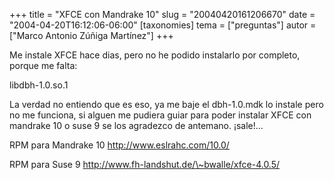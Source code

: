 +++
title = "XFCE con Mandrake 10"
slug = "20040420161206670"
date = "2004-04-20T16:12:06-06:00"
[taxonomies]
tema = ["preguntas"]
autor = ["Marco Antonio Zúñiga Martínez"]
+++

Me instale XFCE hace dias, pero no he podido instalarlo por completo,
porque me falta:

libdbh-1.0.so.1

<!-- more -->
La verdad no entiendo que es eso, ya me baje el dbh-1.0.mdk lo instale
pero no me funciona, si alguen me pudiera guiar para poder instalar XFCE
con mandrake 10 o suse 9 se los agradezco de antemano. ¡sale!…

RPM para Mandrake 10 <http://www.eslrahc.com/10.0/>

RPM para Suse 9 <http://www.fh-landshut.de/\~bwalle/xfce-4.0.5/>
